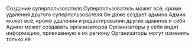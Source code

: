 Создание суперпользователя
Суперпользователь может всё, кроме удаления другого суперпользователя
Он даже создает админа
Админ может всё, кроме удаления и редактирования других админов и себя
Админ может создавать организаторов
Организаторы у себя видят информацию, привязанную к их региону
Организаторы могут изменять только её